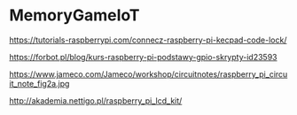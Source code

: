 # MemoryGameIoT

https://tutorials-raspberrypi.com/connecz-raspberry-pi-kecpad-code-lock/

https://forbot.pl/blog/kurs-raspberry-pi-podstawy-gpio-skrypty-id23593

https://www.jameco.com/Jameco/workshop/circuitnotes/raspberry_pi_circuit_note_fig2a.jpg

http://akademia.nettigo.pl/raspberry_pi_lcd_kit/